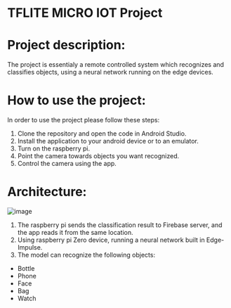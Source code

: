# TFLITE MICRO IOT Project 

# Project description:
The project is essentialy a remote controlled system which recognizes and classifies objects, using a neural network running on the edge devices.

# How to use the project:
In order to use the project please follow these steps:
1. Clone the repository and open the code in Android Studio.
2. Install the application to your android device or to an emulator.
3. Turn on the raspberry pi.
4. Point the camera towards objects you want recognized.
5. Control the camera using the app.

# Architecture:

![image](https://user-images.githubusercontent.com/97453576/152567363-f313eea6-da8a-41c6-b9fd-7213fbb365a5.png)

1. The raspberry pi sends the classification result to Firebase server, and the app reads it from the same location.
2. Using raspberry pi Zero device, running a neural network built in Edge-Impulse.
3. The model can recognize the following objects:
  * Bottle
  * Phone
  * Face
  * Bag
  * Watch


